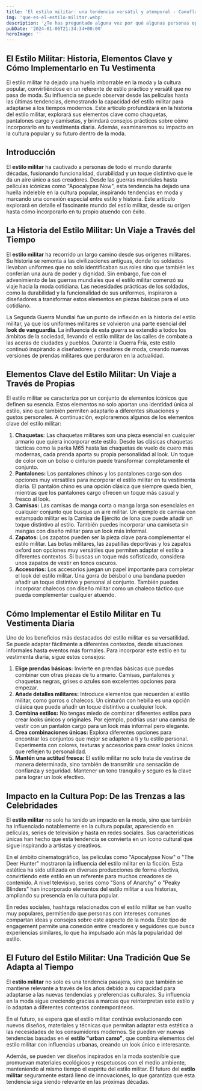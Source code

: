```yaml
---
title: 'El estilo militar: una tendencia versátil y atemporal - Camuflaje Militar'
img: 'que-es-el-estilo-militar.webp'
description: '¿Te has preguntado alguna vez por qué algunas personas optan por vestirse con ropa de estilo militar? ¿Qué hay detrás de esta tendencia que la hace tan'
pubDate: '2024-01-06T21:34:34+00:00'
heroImage: ''
---
```

    
  ## El Estilo Militar: Historia, Elementos Clave y Cómo Implementarlo en Tu Vestimenta

El estilo militar ha dejado una huella imborrable en la moda y la cultura popular, convirtiéndose en un referente de estilo práctico y versátil que no pasa de moda. Su influencia se puede observar desde las películas hasta las últimas tendencias, demostrando la capacidad del estilo militar para adaptarse a los tiempos modernos. Este artículo profundizará en la historia del estilo militar, explorará sus elementos clave como chaquetas, pantalones cargo y camisetas, y brindará consejos prácticos sobre cómo incorporarlo en tu vestimenta diaria. Además, examinaremos su impacto en la cultura popular y su futuro dentro de la moda.

## Introducción

El **estilo militar** ha cautivado a personas de todo el mundo durante décadas, fusionando funcionalidad, durabilidad y un toque distintivo que le da un aire único a sus creadores. Desde las guerras mundiales hasta películas icónicas como "Apocalypse Now", esta tendencia ha dejado una huella indeleble en la cultura popular, inspirando tendencias en moda y marcando una conexión especial entre estilo y historia. Este artículo explorará en detalle el fascinante mundo del estilo militar, desde su origen hasta cómo incorporarlo en tu propio atuendo con éxito.

## La Historia del Estilo Militar: Un Viaje a Través del Tiempo

El **estilo militar** ha recorrido un largo camino desde sus orígenes militares. Su historia se remonta a las civilizaciones antiguas, donde los soldados llevaban uniformes que no solo identificaban sus roles sino que también les conferían una aura de poder y dignidad. Sin embargo, fue con el advenimiento de las guerras mundiales que el estilo militar comenzó su viaje hacia la moda cotidiana. Las necesidades prácticas de los soldados, como la durabilidad y la funcionalidad de sus uniformes, inspiraron a diseñadores a transformar estos elementos en piezas básicas para el uso cotidiano.

La Segunda Guerra Mundial fue un punto de inflexión en la historia del estilo militar, ya que los uniformes militares se volvieron una parte esencial del **look de vanguardia**. La influencia de esta guerra se extendió a todos los ámbitos de la sociedad, llevando el estilo militar de las calles de combate a las aceras de ciudades y pueblos. Durante la Guerra Fría, este estilo continuó inspirando a diseñadores y creadores de moda, creando nuevas versiones de prendas militares que perduraron en la actualidad.

## Elementos Clave del Estilo Militar: Un Viaje a Través de Propias

El estilo militar se caracteriza por un conjunto de elementos icónicos que definen su esencia. Estos elementos no solo aportan una identidad única al estilo, sino que también permiten adaptarlo a diferentes situaciones y gustos personales. A continuación, exploraremos algunos de los elementos clave del estilo militar:

1. **Chaquetas:** Las chaquetas militares son una pieza esencial en cualquier armario que quiera incorporar este estilo. Desde las clásicas chaquetas tácticas como la parka M65 hasta las chaquetas de vuelo de cuero más modernas, cada prenda aporta su propia personalidad al look. Un toque de color con un bolso o cinturón puede transformar completamente el conjunto.
2. **Pantalones:** Los pantalones chinos y los pantalones cargo son dos opciones muy versátiles para incorporar el estilo militar en tu vestimenta diaria. El pantalón chino es una opción clásica que siempre queda bien, mientras que los pantalones cargo ofrecen un toque más casual y fresco al look.
3. **Camisas:** Las camisas de manga corta o manga larga son esenciales en cualquier conjunto que busque un aire militar. Un ejemplo de camisa con estampado militar es la Camisa de Ejército de lona que puede añadir un toque distintivo al estilo. También puedes incorporar una camiseta sin mangas con diseño militar para un look más informal.
4. **Zapatos:** Los zapatos pueden ser la pieza clave para complementar el estilo militar. Las botas militares, las zapatillas deportivas y los zapatos oxford son opciones muy versátiles que permiten adaptar el estilo a diferentes contextos. Si buscas un toque más sofisticado, considera unos zapatos de vestir en tonos oscuros.
5. **Accesorios:** Los accesorios juegan un papel importante para completar el look del estilo militar. Una gorra de béisbol o una bandana pueden añadir un toque distintivo y personal al conjunto. También puedes incorporar chalecos con diseño militar como un chaleco táctico que pueda complementar cualquier atuendo.

## Cómo Implementar el Estilo Militar en Tu Vestimenta Diaria

Uno de los beneficios más destacados del estilo militar es su versatilidad. Se puede adaptar fácilmente a diferentes contextos, desde situaciones informales hasta eventos más formales. Para incorporar este estilo en tu vestimenta diaria, sigue estos consejos:

1. **Elige prendas básicas:** Invierte en prendas básicas que puedas combinar con otras piezas de tu armario. Camisas, pantalones y chaquetas negras, grises o azules son excelentes opciones para empezar.
2. **Añade detalles militares:** Introduce elementos que recuerden al estilo militar, como gorros o chalecos. Un cinturón con hebilla es una opción clásica que puede añadir un toque distintivo a cualquier look.
3. **Combina estilos:** No tengas miedo de combinar diferentes estilos para crear looks únicos y originales. Por ejemplo, podrías usar una camisa de vestir con un pantalón cargo para un look más informal pero elegante.
4. **Crea combinaciones únicas:** Explora diferentes opciones para encontrar los conjuntos que mejor se adapten a ti y tu estilo personal. Experimenta con colores, texturas y accesorios para crear looks únicos que reflejen tu personalidad.
5. **Mantén una actitud fresca:** El estilo militar no solo trata de vestirse de manera determinada, sino también de transmitir una sensación de confianza y seguridad. Mantener un tono tranquilo y seguro es la clave para lograr un look efectivo.

## Impacto en la Cultura Pop: De las Trenzas a las Celebridades

El **estilo militar** no solo ha tenido un impacto en la moda, sino que también ha influenciado notablemente en la cultura popular, apareciendo en películas, series de televisión y hasta en redes sociales. Sus características únicas han hecho que esta tendencia se convierta en un ícono cultural que sigue inspirando a artistas y creativos.

En el ámbito cinematográfico, las películas como "Apocalypse Now" o "The Deer Hunter" mostraron la influencia del estilo militar en la ficción. Esta estética ha sido utilizada en diversas producciones de forma efectiva, convirtiendo este estilo en un referente para muchos creadores de contenido. A nivel televisivo, series como "Sons of Anarchy" o "Peaky Blinders" han incorporado elementos del estilo militar a sus historias, ampliando su presencia en la cultura popular.

En redes sociales, hashtags relacionados con el estilo militar se han vuelto muy populares, permitiendo que personas con intereses comunes compartan ideas y consejos sobre este aspecto de la moda. Este tipo de engagement permite una conexión entre creadores y seguidores que busca experiencias similares, lo que ha impulsado aún más la popularidad del estilo.

## El Futuro del Estilo Militar: Una Tradición Que Se Adapta al Tiempo

El **estilo militar** no solo es una tendencia pasajera, sino que también se mantiene relevante a través de los años debido a su capacidad para adaptarse a las nuevas tendencias y preferencias culturales. Su influencia en la moda sigue creciendo gracias a marcas que reinterpretan este estilo y lo adaptan a diferentes contextos contemporáneos.

En el futuro, se espera que el estilo militar continúe evolucionando con nuevos diseños, materiales y técnicas que permitan adaptar esta estética a las necesidades de los consumidores modernos. Se pueden ver nuevas tendencias basadas en el **estilo "urban camo"**, que combina elementos del estilo militar con influencias urbanas, creando un look único e interesante.

Además, se pueden ver diseños inspirados en la moda sostenible que promuevan materiales ecológicos y respetuosos con el medio ambiente, manteniendo al mismo tiempo el espíritu del estilo militar. El futuro del **estilo militar** seguramente estará lleno de innovaciones, lo que garantiza que esta tendencia siga siendo relevante en las próximas décadas.
  